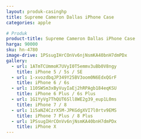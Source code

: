 ```yaml
---
layout: produk-casinghp
title: Supreme Cameron Dallas iPhone Case
categories: apple

# Produk
product-title: Supreme Cameron Dallas iPhone Case
harga: 90000
sku: hn-4780
image-drive: 1PSsugIHrCOnVv6njNsmKA40bnH7dmPDx
gallery:
  - url: 1ATmTCUmmoK7UVyI0T5emmv3uBb0V8ngy
    title: iPhone 5 / 5s / SE
  - url: 1-xvozdbqJP349Y25BV3oom0N6EdxQGrF
    title: iPhone 6 / 6s
  - url: 110SWSm3xByVuyIaEj2hRPAgb184eqKSU
    title: iPhone 6 Plus / 6s Plus
  - url: 1G1YyVg7ThQUT6Sll8WE2g39_eup1L0ms
    title: iPhone 7 / 8
  - url: 1i5aNZ4CzrX5M-JPKGdgXVI7l0rtv9EMS
    title: iPhone 7 Plus / 8 Plus
  - url: 1PSsugIHrCOnVv6njNsmKA40bnH7dmPDx
    title: iPhone X
---
```

